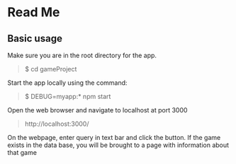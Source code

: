 # Read Me

## Basic usage

Make sure you are in the root directory for the app.
> $ cd gameProject

Start the app locally using the command:
> $ DEBUG=myapp:* npm start

Open the web browser and navigate to localhost at port 3000
> http://localhost:3000/

On the webpage, enter query in text bar and click the button. If the game exists in the data base, you will be brought to a page with information about that game
